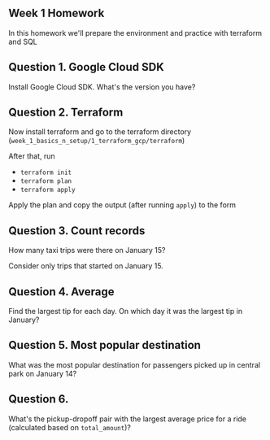 ## Week 1 Homework

In this homework we'll prepare the environment
and practice with terraform and SQL

## Question 1. Google Cloud SDK

Install Google Cloud SDK. What's the version you have?

## Question 2. Terraform

Now install terraform and go to the terraform directory (`week_1_basics_n_setup/1_terraform_gcp/terraform`)

After that, run

* `terraform init`
* `terraform plan`
* `terraform apply`

Apply the plan and copy the output (after running `apply`) to the form

## Question 3. Count records

How many taxi trips were there on January 15?

Consider only trips that started on January 15.

## Question 4. Average

Find the largest tip for each day.
On which day it was the largest tip in January?

## Question 5. Most popular destination

What was the most popular destination for passengers picked up
in central park on January 14?

## Question 6.

What's the pickup-dropoff pair with the largest
average price for a ride (calculated based on `total_amount`)?


#
